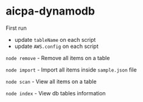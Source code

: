 # aicpa-dynamodb
First run
- update `tableName` on each script
- update `AWS.config` on each script

`node remove` - Remove all items on a table 

`node import` - Import all items inside `sample.json` file

`node scan` - View all items on a table

`node index` - View db tables information
